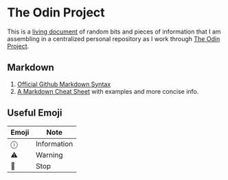 # The Odin Project

This is a [living document](https://en.wikipedia.org/wiki/Living_document) of random bits and pieces of information that I am assembling in a centralized personal repository as I work through [The Odin Project](https://www.theodinproject.com/).

## Markdown

1. [Official Github Markdown Syntax](https://docs.github.com/en/get-started/writing-on-github/getting-started-with-writing-and-formatting-on-github/basic-writing-and-formatting-syntax)
1. [A Markdown Cheat Sheet](https://www.markdownguide.org/cheat-sheet/) with examples and more concise info.

## Useful Emoji

| Emoji | Note        |
| ----- | ----------- |
| ⓘ     | Information |
| ⚠️    | Warning     |
| 🛑    | Stop        |
